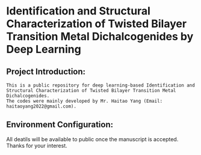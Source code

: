# Identification and Structural Characterization of Twisted Bilayer Transition Metal Dichalcogenides by Deep Learning
## Project Introduction:
    This is a public repository for deep learning-based Identification and Structural Characterization of Twisted Bilayer Transition Metal Dichalcogenides. 
    The codes were mainly developed by Mr. Haitao Yang (Email: haitaoyang2022@gmail.com). 

## Environment Configuration:

All deatils will be available to public once the manuscript is accepted. Thanks for your interest.

